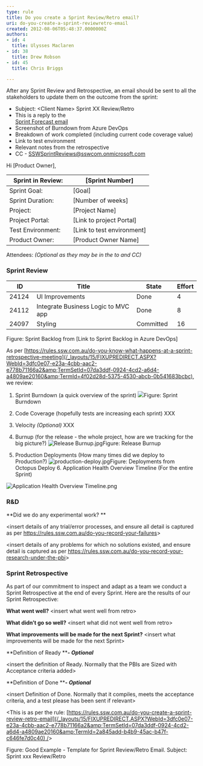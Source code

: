 ```yaml
---
type: rule
title: Do you create a Sprint Review/Retro email?
uri: do-you-create-a-sprint-reviewretro-email
created: 2012-08-06T05:48:37.0000000Z
authors:
- id: 4
  title: Ulysses Maclaren
- id: 38
  title: Drew Robson
- id: 45
  title: Chris Briggs

---
```


 ​​After any Sprint Review and Retrospective, an email should be sent to all the stakeholders to update them on the outcome from the sprint:
 
- Subject: &lt;Client Name&gt; Sprint XX Review/Retro
- This is a reply to the <br>      [Sprint Forecast email](/Pages/Do-you-create-a-Sprint-Forecast-email.aspx)
- Screenshot of Burndown from Azure DevOps
- Breakdown of work completed (including current code coverage value)
- Link to test environment
- Relevant notes from the retrospective
- CC - SSWSprintReviews@sswcom.onmicrosoft.com
​



Hi [Product Owner],


| Sprint in Review:  | [Sprint Number] |
| --- | --- |
| Sprint Goal:  | [Goal​] |
| Sprint Duration:  | [Numbe​r of weeks] |
| Project:  | [Project Name] |
| Project Portal:  | [Link to project Portal] |
| Test Environment:      | [Link to test environment] |
| Product Owner:  | [Product Owner Name] |


Attendees:        *(Optional as they may be in the to and CC)*



### Sprint Review





| **ID** | **Title** | **State** | ​**Effort**<br> |
| --- | --- | --- | --- |
| 24124 <br> | UI Improvements<br> | Done<br> | ​4<br> |
| 24112 <br> | Integrate Business Logic to MVC app  <br> | Done | ​8<br> |
| 24097 <br> | Styling<br> | Committed  <br> | ​16<br> |

Figure: Sprint Backlog from [Link to Sprint Backlog in Azure DevOps]


As per [https://rules.ssw.com.au/do-you-know-what-happens-at-a-sprint-retrospective-meeting​](/_layouts/15/FIXUPREDIRECT.ASPX?WebId=3dfc0e07-e23a-4cbb-aac2-e778b71166a2&amp;TermSetId=07da3ddf-0924-4cd2-a6d4-a4809ae20160&amp;TermId=4f02d28d-5375-4530-abcb-0b541683bcbc), we review:

1. Sprint Burndown (a quick overview of the sprint)
![](/PublishingImages/burndown.JPG)Figure: Sprint Burndown
2. Code Coverage (hopefully tests are increasing each sprint)
XXX

3. Velocity        *(Optional)*
XXX

4. Burnup (for the release - the whole project, how are we tracking for the big picture?)
![Release Burnup.jpg](/PublishingImages/Release%20Burnup.jpg)Figure: Release Burnup
5. Production Deployments (How many times did we deploy to Production?)
![production-deploy.jpg](/PublishingImages/production-deploy.png)Figure: Deployments from Octopus Deploy
6​​. Application Health Overview Timeline (For the entire Sprint)​​

![Application Health Overview Timeline.png](/PublishingImages/Application%20Insights.jpg)

### R&D 




**Did we do any experimental work?
**

&lt;insert details of any trial/error processes, and ensure all detail is captured as per https://rules.ssw.com.au/do-you-record-your-failures&gt;

​&lt;insert details of any problems for which no solutions existed, and ensure detail is captured as per https://rules.ssw.com.au/do-you-record-your-research-under-the-pbi&gt;
​

### ​Sprint Retrospective


As part of our commitment to inspect and adapt as a team we conduct a Sprint Retrospective at the end of every Sprint. Here are the results of our Sprint Retrospective:

**What went well?**
&lt;insert what went well from retro&gt;

**What didn’t go so well?**
&lt;insert what did not went well from retro&gt;

**What improvements will be made for the next Sprint?**
&lt;insert what improvements will be made for the next Sprint&gt;

**Definition of Ready *****- Optional​​​​​***

&lt;insert the definition of Ready. Normally that the PBIs are Sized with Acceptance criteria added&gt;

**Definition of Done *****- Optional***

&lt;insert Definition of Done. Normally that it compiles, meets the acceptance criteria, and a test please has been sent if relevant&gt;​

&lt;This is as per the rule:        [https://rules.ssw.com.au/do-you-create-a-sprint-review-retro-email​](/_layouts/15/FIXUPREDIRECT.ASPX?WebId=3dfc0e07-e23a-4cbb-aac2-e778b71166a2&amp;TermSetId=07da3ddf-0924-4cd2-a6d4-a4809ae20160&amp;TermId=2a845add-b4b9-45ac-b47f-c646fe7d0c40) /&gt;

Figure: Good Example - Template for Sprint Review/Retro Email. Subject: Sprint xxx Review/Retro

